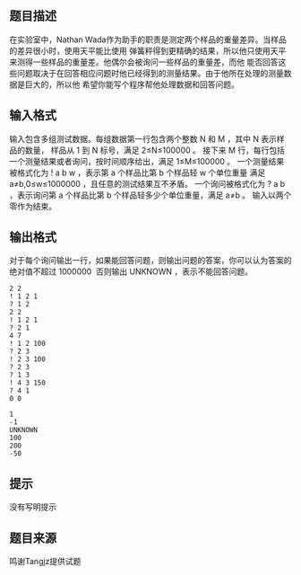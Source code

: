 


## 题目描述
在实验室中，Nathan Wada作为助手的职责是测定两个样品的重量差异。当样品的差异很小时，使用天平能比使用
弹簧秤得到更精确的结果，所以他只使用天平来测得一些样品的重量差。他偶尔会被询问一些样品的重量差，而他
能否回答这些问题取决于在回答相应问题时他已经得到的测量结果。由于他所在处理的测量数据是巨大的，所以他
希望你能写个程序帮他处理数据和回答问题。
## 输入格式
输入包含多组测试数据。每组数据第一行包含两个整数 N 和 M ，其中 N 表示样品的数量，
样品从 1 到 N 标号，满足 2≤N≤100000 。
接下来 M 行，每行包括一个测量结果或者询问，按时间顺序给出，满足 1≤M≤100000 。
一个测量结果被格式化为 ! a b w ，表示第 a 个样品比第 b 个样品轻 w 个单位重量
满足 a≠b,0≤w≤1000000 ，且任意的测试结果互不矛盾。
一个询问被格式化为 ? a b ，表示询问第 a 个样品比第 b 个样品轻多少个单位重量，满足 a≠b 。
输入以两个零作为结束。
## 输出格式
对于每个询问输出一行，如果能回答问题，则输出问题的答案，你可以认为答案的绝对值不超过 1000000 
否则输出 UNKNOWN ，表示不能回答问题。

```input1
2 2
! 1 2 1
? 1 2
2 2
! 1 2 1
? 2 1
4 7
! 1 2 100
? 2 3
! 2 3 100
? 2 3
? 1 3
! 4 3 150
? 4 1
0 0 

```
```output1
1
-1
UNKNOWN
100
200
-50
```

## 提示
没有写明提示
## 题目来源
鸣谢Tangjz提供试题


